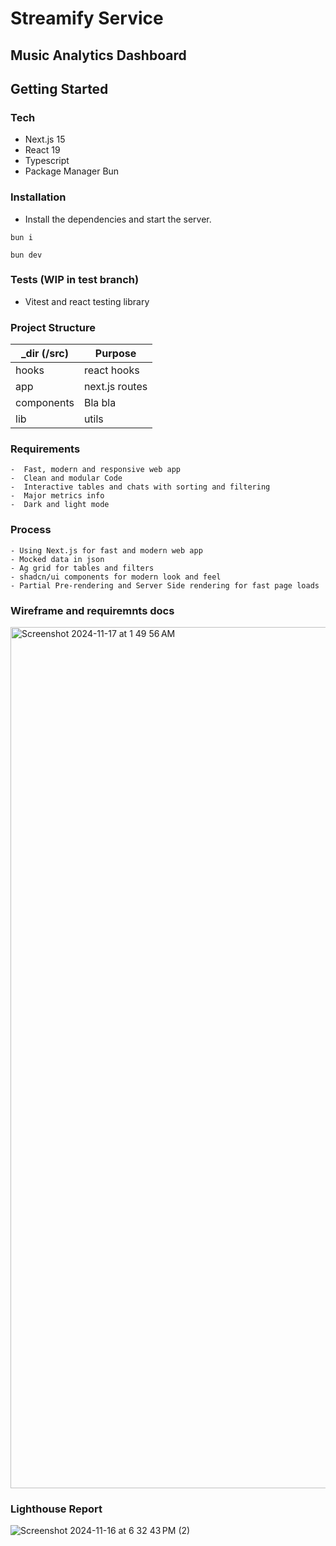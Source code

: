 # Streamify Service

## Music Analytics Dashboard

## Getting Started

### Tech

- Next.js 15
- React 19
- Typescript
- Package Manager Bun

### Installation

- Install the dependencies and start the server.

```
bun i

bun dev
```

### Tests (WIP in test branch)

- Vitest and react testing library

### Project Structure

| \_dir (/src) | Purpose        |
| ------------ | -------------- |
| hooks        | react hooks    |
| app          | next.js routes |
| components   | Bla bla        |
| lib          | utils          |

### Requirements

    -  Fast, modern and responsive web app
    -  Clean and modular Code
    -  Interactive tables and chats with sorting and filtering
    -  Major metrics info
    -  Dark and light mode

### Process

    - Using Next.js for fast and modern web app
    - Mocked data in json
    - Ag grid for tables and filters
    - shadcn/ui components for modern look and feel
    - Partial Pre-rendering and Server Side rendering for fast page loads

### Wireframe and requiremnts docs

<img width="1378" alt="Screenshot 2024-11-17 at 1 49 56 AM" src="https://github.com/user-attachments/assets/a83fc172-fd76-4d87-b7c0-987e4cbf4a94">

### Lighthouse Report

![Screenshot 2024-11-16 at 6 32 43 PM (2)](https://github.com/user-attachments/assets/2a4f0f6d-2353-4ef6-ab6b-d30e2dd23ead)

